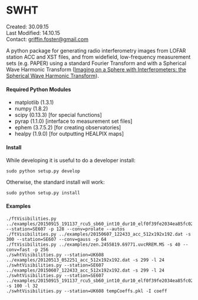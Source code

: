 SWHT
===

Created: 30.09.15  
Last Modified: 14.10.15  
Contact: griffin.foster@gmail.com  

A python package for generating radio interferometry images from LOFAR station ACC and XST files, and from widefield, low-frequency measurement sets (e.g. PAPER) using a standard Fourier Transform and with a Spherical Wave Harmonic Transform ([Imaging on a Sphere with Interferometers: the Spherical Wave Harmonic Transform](http://arxiv.org/abs/1504.04485)).

#### Required Python Modules

* matplotlib (1.3.1)
* numpy (1.8.2)
* scipy (0.13.3) [for special functions]
* pyrap (1.1.0) [interface to measurement set files]
* ephem (3.7.5.2) [for creating observatories]
* healpy (1.9.0) [for outputting HEALPIX maps]

#### Install

While developing it is useful to do a developer install:

```
sudo python setup.py develop
```

Otherwise, the standard install will work:

```
sudo python setup.py install  
```

#### Examples

```
./ftVisibilities.py ../examples/20150915_191137_rcu5_sb60_int10_dur10_elf0f39fe2034ea85fc02b3cc1544863053b328fd83291e880cd0bf3c3d3a50a164a3f3e0c070c73d073f4e43849c0e93b_xst.dat --station=SE607 -p 128 --conv=prolate --autos
./ftVisibilities.py ../examples/20150607_122433_acc_512x192x192.dat -s 300 --station=SE607 --conv=gauss -p 64
./ftVisibilities.py ../examples/zen.2455819.69771.uvcRREM.MS -s 40 --conv=fast -p 256
./swhtVisibilities.py --station=UK608 ../examples/20120513_052251_acc_512x192x192.dat -s 299 -l 24
./swhtVisibilities.py --station=SE607 ../examples/20150607_122433_acc_512x192x192.dat -s 299 -l 24
./swhtVisibilities.py --station=SE607 ../examples/20150915_191137_rcu5_sb60_int10_dur10_elf0f39fe2034ea85fc02b3cc1544863053b328fd83291e880cd0bf3c3d3a50a164a3f3e0c070c73d073f4e43849c0e93b_xst.dat -s 100 -l 32
./swhtVisibilities.py --station=UK608 tempCoeffs.pkl -I coeff
```

